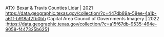 

ATX: 
Bexar & Travis Counties Lidar | 2021 https://data.geographic.texas.gov/collection/?c=447db89a-58ee-4a1b-a61f-b918af2fb0bb
Capital Area Council of Governments Imagery | 2022  :https://data.geographic.texas.gov/collection/?c=a15f67db-9535-464e-9058-f447325b6251